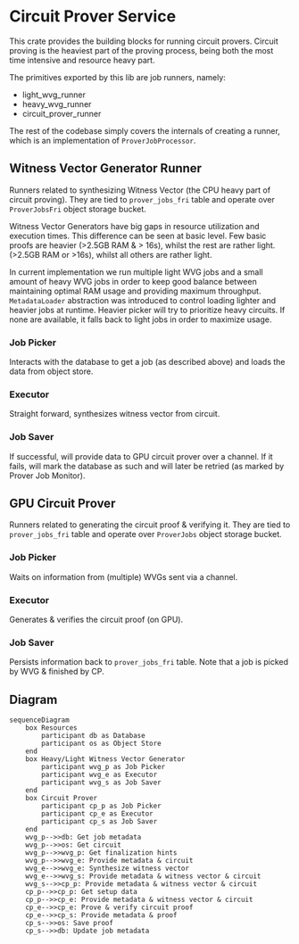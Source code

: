# Circuit Prover Service

This crate provides the building blocks for running circuit provers. Circuit proving is the heaviest part of the proving
process, being both the most time intensive and resource heavy part.

The primitives exported by this lib are job runners, namely:

- light_wvg_runner
- heavy_wvg_runner
- circuit_prover_runner

The rest of the codebase simply covers the internals of creating a runner, which is an implementation of
`ProverJobProcessor`.

## Witness Vector Generator Runner

Runners related to synthesizing Witness Vector (the CPU heavy part of circuit proving). They are tied to
`prover_jobs_fri` table and operate over `ProverJobsFri` object storage bucket.

Witness Vector Generators have big gaps in resource utilization and execution times. This difference can be seen at
basic level. Few basic proofs are heavier (>2.5GB RAM & > 16s), whilst the rest are rather light. (>2.5GB RAM or >16s),
whilst all others are rather light.

In current implementation we run multiple light WVG jobs and a small amount of heavy WVG jobs in order to keep good
balance between maintaining optimal RAM usage and providing maximum throughput. `MetadataLoader` abstraction was
introduced to control loading lighter and heavier jobs at runtime. Heavier picker will try to prioritize heavy circuits.
If none are available, it falls back to light jobs in order to maximize usage.

### Job Picker

Interacts with the database to get a job (as described above) and loads the data from object store.

### Executor

Straight forward, synthesizes witness vector from circuit.

### Job Saver

If successful, will provide data to GPU circuit prover over a channel. If it fails, will mark the database as such and
will later be retried (as marked by Prover Job Monitor).

## GPU Circuit Prover

Runners related to generating the circuit proof & verifying it. They are tied to `prover_jobs_fri` table and operate
over `ProverJobs` object storage bucket.

### Job Picker

Waits on information from (multiple) WVGs sent via a channel.

### Executor

Generates & verifies the circuit proof (on GPU).

### Job Saver

Persists information back to `prover_jobs_fri` table. Note that a job is picked by WVG & finished by CP.

## Diagram

```mermaid
sequenceDiagram
    box Resources
        participant db as Database
        participant os as Object Store
    end
    box Heavy/Light Witness Vector Generator
        participant wvg_p as Job Picker
        participant wvg_e as Executor
        participant wvg_s as Job Saver
    end
    box Circuit Prover
        participant cp_p as Job Picker
        participant cp_e as Executor
        participant cp_s as Job Saver
    end
    wvg_p-->>db: Get job metadata
    wvg_p-->>os: Get circuit
    wvg_p-->>wvg_p: Get finalization hints
    wvg_p-->>wvg_e: Provide metadata & circuit
    wvg_e-->>wvg_e: Synthesize witness vector
    wvg_e-->>wvg_s: Provide metadata & witness vector & circuit
    wvg_s-->>cp_p: Provide metadata & witness vector & circuit
    cp_p-->>cp_p: Get setup data
    cp_p-->>cp_e: Provide metadata & witness vector & circuit
    cp_e-->>cp_e: Prove & verify circuit proof
    cp_e-->>cp_s: Provide metadata & proof
    cp_s-->>os: Save proof
    cp_s-->>db: Update job metadata
```
